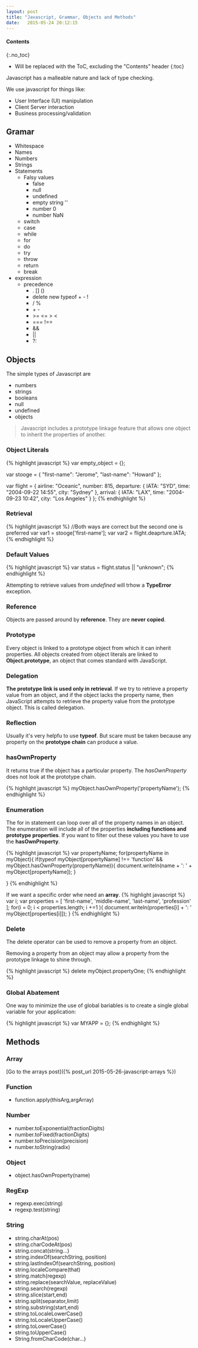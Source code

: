 ```yaml
---
layout: post
title: "Javascript, Grammar, Objects and Methods"
date:   2015-05-24 20:12:15
---
```

#### Contents
{:.no_toc}
* Will be replaced with the ToC, excluding the "Contents" header
{:toc}

Javascript has a malleable nature and lack of type checking.

We use javascript for things like:

* User Interface (UI) manipulation
* Client Server interaction
* Business processing/validation

## Gramar

* Whitespace
* Names
* Numbers
* Strings
* Statements
	* Falsy values
		+ false
		+ null
		+ undefined
		+ empty string ''
		+ number 0
		+ number NaN
	* switch
	* case
	* while
	* for
	* do
	* try
	* throw
	* return
	* break
* expression
	* precedence
		* . [] ()
		* delete new typeof + - !
		* / %
		* \+ -
		* \>= <= > <
		* === !==
		* &&
		* \|\|
		* ?:

## Objects

The simple types of Javascript are

* numbers
* strings
* booleans
* null
* undefined
* objects

> Javascript includes a prototype linkage feature that allows one object to inherit the properties of another.

### Object Literals

{% highlight javascript %}
var empty_object = {};

var stooge = {
	"first-name": "Jerome",
	"last-name": "Howard"
};

var flight = {
	airline: "Oceanic",
	number: 815,
	departure: {
		IATA: "SYD",
		time: "2004-09-22 14:55",
		city: "Sydney"
	},
	arrival: {
		IATA: "LAX",
		time: "2004-09-23 10:42",
		city: "Los Angeles"
	}
};
{% endhighlight %}

### Retrieval
{% highlight javascript %}
//Both ways are correct but the second one is preferred
var var1 = stooge['first-name'];
var var2 = flight.deaprture.IATA;
{% endhighlight %}

### Default Values
{% highlight javascript %}
var status = flight.status || "unknown";
{% endhighlight %}

Attempting to retrieve values from *undefined* will trhow a **TypeError** exception.

### Reference

Objects are passed around by **reference**. They are **never copied**.

### Prototype

Every object is linked to a prototype object from which it can inherit properties. All
objects created from object literals are linked to **Object.prototype**, an object that
comes standard with JavaScript.

### Delegation
**The prototype link is used only in retrieval**. If we try to retrieve a property value from
an object, and if the object lacks the property name, then JavaScript attempts to
retrieve the property value from the prototype object. This is called delegation.

### Reflection

Usually it's very helpfu to use **typeof**. But scare must be taken because any property on the **prototype chain** can produce a value.

### hasOwnProperty

It returns true if the object has a particular property. The *hasOwnProperty* does not look at the prototype chain.

{% highlight javascript %}
myObject.hasOwnProperty('propertyName');
{% endhighlight %}

### Enumeration

The for in statement can loop over all of the property names in an object. The enumeration will include all of the properties **including functions and prototype properties**. If you want to filter out these values you have to use the **hasOwnProperty**.

{% highlight javascript %}
var propertyName;
for(propertyName in myObject){
	if(typeof myObject[propertyName] !== 'function' && myObject.hasOwnProperty(propertyName)){
		document.writeln(name + ': ' + myObject[propertyName]);	
	}
	
}
{% endhighlight %}

If we want a specific order whe need an **array**.
{% highlight javascript %}
var i;
var properties = [
	'first-name',
	'middle-name',
	'last-name',
	'profession'
];
for(i = 0; i < properties.length; i +=1 ){
	document.writeln(properties[i] + ': ' myObject[properties[i]]);
}
{% endhighlight %}

### Delete

The delete operator can be used to remove a property from an object.

Removing a property from an object may allow a property from the prototype linkage to shine through.

{% highlight javascript %}
delete myObject.propertyOne;
{% endhighlight %}

### Global Abatement

One way to minimize the use of global bariables is to create a single global variable for your application:

{% highlight javascript %}
var MYAPP = {};
{% endhighlight %}

## Methods

### Array

[Go to the arrays post]({% post_url 2015-05-26-javascript-arrays %})

### Function

* function.apply(thisArg,argArray)

### Number

* number.toExponential(fractionDigits)
* number.toFixed(fractionDigits)
* number.toPrecision(precision)
* number.toString(radix)

### Object

* object.hasOwnProperty(name)

### RegExp

* regexp.exec(string)
* regexp.test(string)

### String

* string.charAt(pos)
* string.charCodeAt(pos)
* string.concat(string...)
* string.indexOf(searchString, position)
* string.lastIndexOf(searchString, position)
* string.localeCompare(that)
* string.match(regexp)
* string.replace(searchValue, replaceValue)
* string.search(regexp)
* string.slice(start,end)
* string.split(separator,limit)
* string.substring(start,end)
* string.toLocaleLowerCase()
* string.toLocaleUpperCase()
* string.toLowerCase()
* string.toUpperCase()
* String.fromCharCode(char...)
